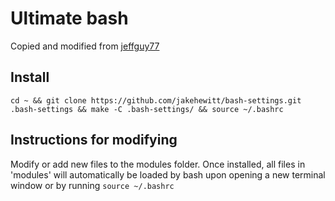 # Ultimate bash

Copied and modified from [jeffguy77](https://www.linuxquestions.org/questions/linux-general-1/ultimate-prompt-and-bashrc-file-4175518169/)

## Install 
`cd ~ && git clone https://github.com/jakehewitt/bash-settings.git .bash-settings && make -C .bash-settings/ && source ~/.bashrc`

## Instructions for modifying
Modify or add new files to the modules folder. Once installed, all files in 'modules' will automatically be loaded by bash upon opening a new terminal window or by running `source ~/.bashrc`


